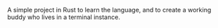 A simple project in Rust to learn the language, and to create a working buddy who lives in a terminal instance.
